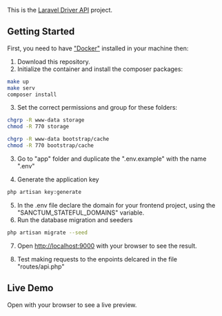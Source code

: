 This is the [Laravel Driver API]() project.

## Getting Started

First, you need to have ["Docker"](https://www.docker.com/) installed in your machine
then:

1. Download this repository.
2. Initialize the container and install the composer packages:

```bash
make up
make serv
composer install
```

3. Set the correct permissions and group for these folders:

```bash
chgrp -R www-data storage
chmod -R 770 storage

chgrp -R www-data bootstrap/cache
chmod -R 770 bootstrap/cache
```

3. Go to "app" folder and duplicate the ".env.example" with the name ".env"

4. Generate the application key

```bash
php artisan key:generate
```

5. In the .env file declare the domain for your frontend project, using the "SANCTUM_STATEFUL_DOMAINS" variable.
6. Run the database migration and seeders

```bash
php artisan migrate --seed
```

7. Open [http://localhost:9000](http://localhost:9000) with your browser to see the result.

8. Test making requests to the enpoints delcared in the file "routes/api.php"

## Live Demo

Open []() with your browser to see a live preview.
